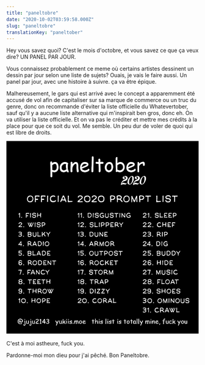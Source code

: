 ```yaml
---
title: "paneltobre"
date: "2020-10-02T03:59:58.000Z"
slug: "paneltobre"
translationKey: "paneltober"
---
```


Hey vous savez quoi? C'est le mois d'octobre, et vous savez ce que ça veux dire? UN PANEL PAR JOUR.

Vous connaissez probablement ce meme où certains artistes dessinent un dessin par jour selon une liste de sujets? Ouais, je vais le faire aussi. Un panel par jour, avec une histoire à suivre. ça va être épique.

Malhereusement, le gars qui est arrivé avec le concept a apparemment été accusé de vol afin de capitaliser sur sa marque de commerce ou un truc du genre, donc on recommande d'éviter la liste officielle du Whatevertober, sauf qu'il y a aucune liste alternative qui m'inspirait ben gros, donc eh. On va utiliser la liste officielle. Et on va pas le créditer et mettre mes crédits à la place pour que ce soit du vol. Me semble. Un peu dur de voler de quoi qui est libre de droits.

![](/images/2020paneltoberpromptlist-1.png)

C'est à moi astheure, fuck you.

Pardonne-moi mon dieu pour j'ai pêché. Bon Paneltobre.
